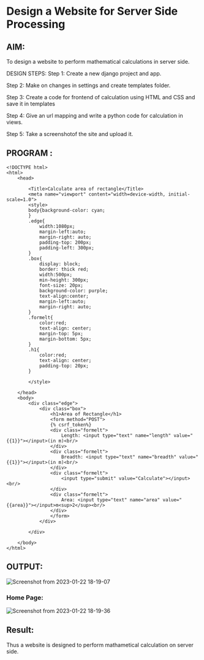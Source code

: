 # Design a Website for Server Side Processing

## AIM:
To design a website to perform mathematical calculations in server side.

DESIGN STEPS:
Step 1:
Create a new django project and app.

Step 2:
Make on changes in settings and create templates folder.

Step 3:
Create a code for frontend of calculation using HTML and CSS and save it in templates

Step 4:
Give an url mapping and write a python code for calculation in views.

Step 5:
Take a screenshotof the site and upload it.
## PROGRAM :
```
<!DOCTYPE html>
<html>
    <head>
        
        <Title>Calculate area of rectangle</Title>
        <meta name="viewport" content="width=device-width, initial-scale=1.0">
        <style>
        body{background-color: cyan;
        }
        .edge{
            width:1080px;
            margin-left:auto;
            margin-right: auto;
            padding-top: 200px;
            padding-left: 300px;
        }
        .box{
            display: block;
            border: thick red;
            width:500px;
            min-height: 300px;
            font-size: 20px;
            background-color: purple;
            text-align:center;
            margin-left:auto;
            margin-right: auto;
        }
        .formelt{
            color:red;
            text-align: center;
            margin-top: 5px;
            margin-bottom: 5px;
        }
        .h1{
            color:red;
            text-align: center;
            padding-top: 20px;
        }

        </style>

    </head>
    <body>
        <div class="edge">
            <div class="box">
                <h1>Area of Rectangle</h1>
                <form method="POST">
                {% csrf_token%}
                <div class="formelt">
                    Length: <input type="text" name="length" value="{{1}}"></input>(in m)<br/>
                </div>
                <div class="formelt">
                    Breadth: <input type="text" name="breadth" value="{{1}}"></input>(in m)<br/>
                </div>
                <div class="formelt">
                    <input type="submit" value="Calculate"></input><br/>
                </div>
                <div class="formelt">
                    Area: <input type="text" name="area" value="{{area}}"></input>m<sup>2</sup><br/>
                </div>
                </form>
            </div>

        </div>

    </body>
</html>
```
## OUTPUT:
![Screenshot from 2023-01-22 18-19-07](https://user-images.githubusercontent.com/118344695/213916931-57f159d5-12cd-4153-927b-8db547606d30.png)

### Home Page:
![Screenshot from 2023-01-22 18-19-36](https://user-images.githubusercontent.com/118344695/213916976-baea5454-d5da-4f62-a2b9-ff7ba3efad43.png)
## Result:
Thus a website is designed to perform mathametical calculation on server side.

